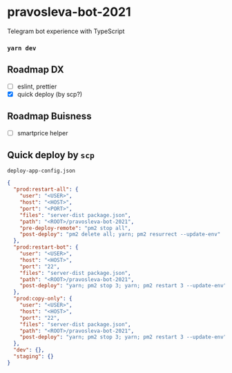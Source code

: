 # pravosleva-bot-2021

Telegram bot experience with TypeScript

### `yarn dev`

## Roadmap DX
- [ ] eslint, prettier
- [x] quick deploy (by scp?)

## Roadmap Buisness
- [ ] smartprice helper

## Quick deploy by `scp`

`deploy-app-config.json`
```json
{
  "prod:restart-all": {
    "user": "<USER>",
    "host": "<HOST>",
    "port": "<PORT>",
    "files": "server-dist package.json",
    "path": "<ROOT>/pravosleva-bot-2021",
    "pre-deploy-remote": "pm2 stop all",
    "post-deploy": "pm2 delete all; yarn; pm2 resurrect --update-env"
  },
  "prod:restart-bot": {
    "user": "<USER>",
    "host": "<HOST>",
    "port": "22",
    "files": "server-dist package.json",
    "path": "<ROOT>/pravosleva-bot-2021",
    "post-deploy": "yarn; pm2 stop 3; yarn; pm2 restart 3 --update-env"
  },
  "prod:copy-only": {
    "user": "<USER>",
    "host": "<HOST>",
    "port": "22",
    "files": "server-dist package.json",
    "path": "<ROOT>/pravosleva-bot-2021",
    "post-deploy": "yarn; pm2 stop 3; yarn; pm2 restart 3 --update-env"
  },
  "dev": {},
  "staging": {}
}

```
